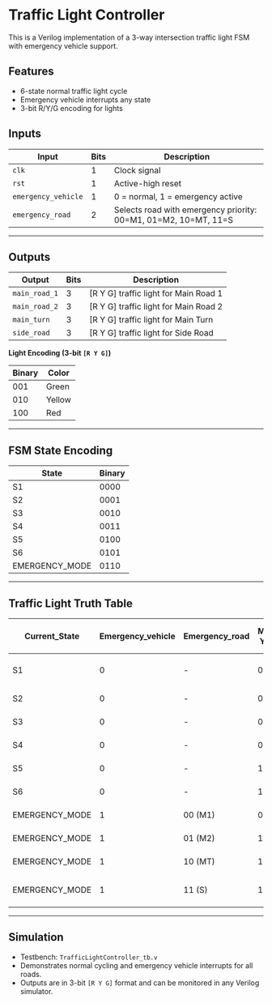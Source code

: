 # Traffic Light Controller

This is a Verilog implementation of a 3-way intersection traffic light FSM with emergency vehicle support.

## Features
- 6-state normal traffic light cycle
- Emergency vehicle interrupts any state
- 3-bit R/Y/G encoding for lights

## Inputs

| Input               | Bits | Description |
|--------------------|-------|-------------|
| `clk`              | 1     | Clock signal |
| `rst`              | 1     | Active-high reset |
| `emergency_vehicle`| 1     | 0 = normal, 1 = emergency active |
| `emergency_road`   | 2     | Selects road with emergency priority: 00=M1, 01=M2, 10=MT, 11=S |

---

## Outputs

| Output        | Bits | Description |
|---------------|-------|-------------|
| `main_road_1` | 3     | [R Y G] traffic light for Main Road 1 |
| `main_road_2` | 3     | [R Y G] traffic light for Main Road 2 |
| `main_turn`   | 3     | [R Y G] traffic light for Main Turn |
| `side_road`   | 3     | [R Y G] traffic light for Side Road |

**Light Encoding (3-bit `[R Y G]`)**

| Binary | Color |
|--------|-------|
| 001    | Green |
| 010    | Yellow|
| 100    | Red   |

---

## FSM State Encoding

| State             | Binary |
|------------------|--------|
| S1               | 0000   |
| S2               | 0001   |
| S3               | 0010   |
| S4               | 0011   |
| S5               | 0100   |
| S6               | 0101   |
| EMERGENCY_MODE   | 0110   |

---

## Traffic Light Truth Table

| Current_State | Emergency_vehicle | Emergency_road | M1[R Y G] | M2[R Y G] | MT[R Y G] | S[R Y G] | Notes |
|---------------------|-------------------|----------------|------------|------------|------------|-----------|-------|
| S1                 | 0               | -              | 001        | 001        | 100        | 100       | Normal: M1 & M2 green |
| S2                 | 0               | -              | 001        | 010        | 100        | 100       | M1 green, M2 yellow |
| S3                 | 0               | -              | 001        | 100        | 001        | 100       | M1 green, MT green |
| S4                 | 0               | -              | 010        | 100        | 010        | 100       | M1 yellow, MT yellow |
| S5                 | 0               | -              | 100        | 100        | 100        | 001       | Side road green |
| S6                 | 0               | -              | 100        | 100        | 100        | 010       | Side road yellow |
| EMERGENCY_MODE      | 1               | 00 (M1)        | 001        | 100        | 100        | 100       | Emergency on M1 |
| EMERGENCY_MODE      | 1               | 01 (M2)        | 100        | 001        | 100        | 100       | Emergency on M2 |
| EMERGENCY_MODE      | 1               | 10 (MT)        | 100        | 100        | 001        | 100       | Emergency on MT |
| EMERGENCY_MODE      | 1               | 11 (S)         | 100        | 100        | 100        | 001       | Emergency on Side Road |

---

## Simulation

- Testbench: `TrafficLightController_tb.v`  
- Demonstrates normal cycling and emergency vehicle interrupts for all roads.  
- Outputs are in 3-bit `[R Y G]` format and can be monitored in any Verilog simulator.
